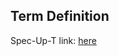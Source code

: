 ## Term Definition

Spec-Up-T link: <a href='https://weboftrust.github.io/WOT-terms/docs/glossary/public-key-infrastructure'>here</a>
